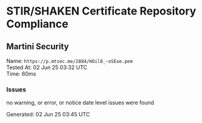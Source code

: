 # STIR/SHAKEN Certificate Repository Compliance

## Martini Security

Name: `https://p.mtsec.me/2884/HOil8_-oSEoe.pem`\
Tested At: 02 Jun 25 03:32 UTC\
Time: 60ms

### Issues

no warning, or error, or notice date level issues were found

Generated: 02 Jun 25 03:45 UTC